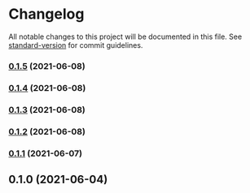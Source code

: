 # Changelog

All notable changes to this project will be documented in this file. See [standard-version](https://github.com/conventional-changelog/standard-version) for commit guidelines.

### [0.1.5](https://github.com/aidergroup/eslint-config/compare/v0.1.4...v0.1.5) (2021-06-08)

### [0.1.4](https://github.com/aidergroup/eslint-config/compare/v0.1.3...v0.1.4) (2021-06-08)

### [0.1.3](https://github.com/aidergroup/eslint-config-aider/compare/v0.1.2...v0.1.3) (2021-06-08)

### [0.1.2](https://github.com/aidergroup/eslint-config-aider/compare/v0.1.1...v0.1.2) (2021-06-08)

### [0.1.1](https://github.com/aidergroup/eslint-config-aider/compare/v0.1.0...v0.1.1) (2021-06-07)

## 0.1.0 (2021-06-04)
